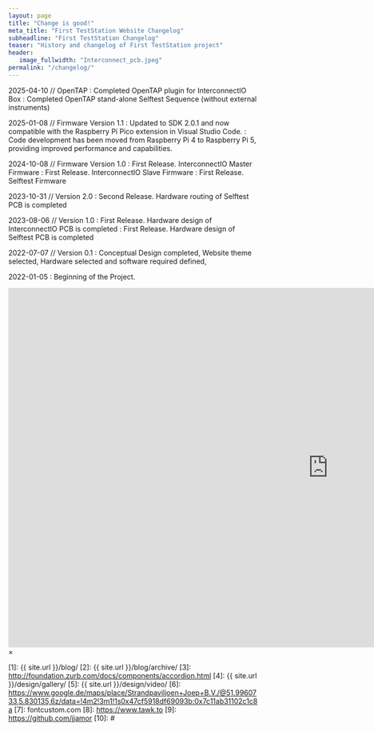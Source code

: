 ```yaml
---
layout: page
title: "Change is good!"
meta_title: "First TestStation Website Changelog"
subheadline: "First TestStation Changelog"
teaser: "History and changelog of First TestStation project"
header:
   image_fullwidth: "Interconnect_pcb.jpeg"
permalink: "/changelog/"
---
```


2025-04-10 // OpenTAP
:   Completed OpenTAP plugin for InterconnectIO Box
:   Completed OpenTAP stand-alone Selftest Sequence (without  external instruments)

2025-01-08 // Firmware Version 1.1 
:   Updated to SDK 2.0.1 and now compatible with the Raspberry Pi Pico extension in Visual Studio Code.
:   Code development has been moved from Raspberry Pi 4 to Raspberry Pi 5, providing improved performance and capabilities.

2024-10-08 // Firmware Version 1.0 
:   First Release.  InterconnectIO Master Firmware
:   First Release.  InterconnectIO Slave Firmware
:   First Release.  Selftest Firmware

2023-10-31 // Version 2.0
:   Second Release. Hardware routing of Selftest PCB is completed

2023-08-06 // Version 1.0
:   First Release. Hardware design of InterconnectIO PCB is completed
:   First Release. Hardware design of Selftest PCB is completed

2022-07-07 // Version 0.1
:   Conceptual Design completed, Website theme selected, Hardware selected and software required defined,

2022-01-05
:   Beginning of the Project.



<div id="videoModal" class="reveal-modal large" data-reveal="">
  <div class="flex-video widescreen vimeo" style="display: block;">
    <iframe width="1280" height="720" src="https://www.youtube.com/embed/3b5zCFSmVvU" frameborder="0" allowfullscreen></iframe>
  </div>
  <a class="close-reveal-modal">&#215;</a>
</div>


 [1]: {{ site.url }}/blog/
 [2]: {{ site.url }}/blog/archive/
 [3]: http://foundation.zurb.com/docs/components/accordion.html
 [4]: {{ site.url }}/design/gallery/
 [5]: {{ site.url }}/design/video/
 [6]: https://www.google.de/maps/place/Strandpaviljoen+Joep+B.V./@51.9960733,5.830135,6z/data=!4m2!3m1!1s0x47cf5918df69093b:0x7c11ab31102c1c8a
 [7]: fontcustom.com
 [8]: https://www.tawk.to
 [9]: https://github.com/jjamor
 [10]: #